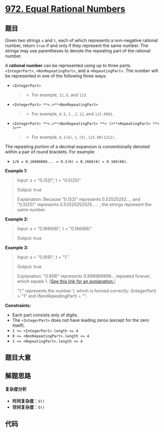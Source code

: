 # [972. Equal Rational Numbers](https://leetcode.com/problems/equal-rational-numbers/)

## 题目

Given two strings `s` and `t`, each of which represents a non-negative
rational number, return `true` if and only if they represent the same number.
The strings may use parentheses to denote the repeating part of the rational
number.

A **rational number** can be represented using up to three parts:
`<IntegerPart>`, `<NonRepeatingPart>`, and a `<RepeatingPart>`. The number
will be represented in one of the following three ways:

- `<IntegerPart>`
  > - For example, `12`, `0`, and `123`.
- `<IntegerPart> **<.>**<NonRepeatingPart>`
  > - For example, `0.5`, `1.`, `2.12`, and `123.0001`.
- `<IntegerPart> **<.>**<NonRepeatingPart> **< (>**<RepeatingPart> **< )>**`
  > - For example, `0.1(6)`, `1.(9)`, `123.00(1212)`.

The repeating portion of a decimal expansion is conventionally denoted within
a pair of round brackets. For example:

- `1/6 = 0.16666666... = 0.1(6) = 0.1666(6) = 0.166(66)`.

**Example 1:**

> Input: s = "0.(52)", t = "0.5(25)"
>
> Output: true
>
> Explanation: Because "0.(52)" represents 0.52525252..., and "0.5(25)" represents 0.52525252525..... , the strings represent the same number.

**Example 2:**

> Input: s = "0.1666(6)", t = "0.166(66)"
>
> Output: true

**Example 3:**

> Input: s = "0.9(9)", t = "1."
>
> Output: true
>
> Explanation: "0.9(9)" represents 0.999999999... repeated forever, which equals 1. [[See this link for an explanation.](https://en.wikipedia.org/wiki/0.999...)]
>
> "1." represents the number 1, which is formed correctly: (IntegerPart) = "1" and (NonRepeatingPart) = "".

**Constraints:**

- Each part consists only of digits.
- The `<IntegerPart>` does not have leading zeros (except for the zero itself).
- `1 <= <IntegerPart>.length <= 4`
- `0 <= <NonRepeatingPart>.length <= 4`
- `1 <= <RepeatingPart>.length <= 4`

## 题目大意

## 解题思路

#### 复杂度分析

- **时间复杂度**：`O()`
- **空间复杂度**：`O()`

## 代码

```javascript

```
